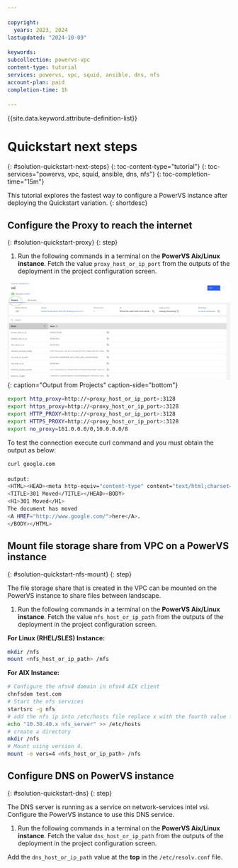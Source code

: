 ```yaml
---

copyright:
  years: 2023, 2024
lastupdated: "2024-10-09"

keywords:
subcollection: powervs-vpc
content-type: tutorial
services: powervs, vpc, squid, ansible, dns, nfs
account-plan: paid
completion-time: 1h

---
```


{{site.data.keyword.attribute-definition-list}}

# Quickstart next steps
{: #solution-quickstart-next-steps}
{: toc-content-type="tutorial"}
{: toc-services="powervs, vpc, squid, ansible, dns, nfs"}
{: toc-completion-time="15m"}

This tutorial explores the fastest way to configure a PowerVS instance after deploying the Quickstart variation.
{: shortdesc}


## Configure the Proxy to reach the internet
{: #solution-quickstart-proxy}
{: step}


1.  Run the following commands in a terminal on the **PowerVS Aix/Linux instance**. Fetch the value `proxy_host_or_ip_port` from the outputs of the deployment in the project configuration screen.

![Projects Output](images/projects-outputs.png){: caption="Output from Projects" caption-side="bottom"}

```sh
export http_proxy=http://<proxy_host_or_ip_port>:3128
export https_proxy=http://<proxy_host_or_ip_port>:3128
export HTTP_PROXY=http://<proxy_host_or_ip_port>:3128
export HTTPS_PROXY=http://<proxy_host_or_ip_port>:3128
export no_proxy=161.0.0.0/0,10.0.0.0/8
```

To test the connection execute curl command and you must obtain the output as below:
    
```sh
curl google.com

output:
<HTML><HEAD><meta http-equiv="content-type" content="text/html;charset=utf-8">
<TITLE>301 Moved</TITLE></HEAD><BODY>
<H1>301 Moved</H1>
The document has moved
<A HREF="http://www.google.com/">here</A>.
</BODY></HTML>
```

## Mount file storage share from VPC on a PowerVS instance
{: #solution-quickstart-nfs-mount}
{: step}

The file storage share that is created in the VPC can be mounted on the PowerVS instance to share files between landscape.

1.  Run the following commands in a terminal on the **PowerVS Aix/Linux instance**. Fetch the value `nfs_host_or_ip_path` from the outputs of the deployment in the project configuration screen.

**For Linux (RHEL/SLES) Instance:**
```sh
mkdir /nfs
mount <nfs_host_or_ip_path> /nfs
```

**For AIX Instance:**
```sh
# Configure the nfsv4 domain in nfsv4 AIX client
chnfsdom test.com
# Start the nfs services
startsrc -g nfs
# add the nfs ip into /etc/hosts file replace x with the fourth value from the <nfs_host_or_ip_path>
echo "10.30.40.x nfs_server" >> /etc/hosts
# create a directory
mkdir /nfs
# Mount using version 4.
mount -o vers=4 <nfs_host_or_ip_path> /nfs
```

## Configure DNS on PowerVS instance
{: #solution-quickstart-dns}
{: step}

The DNS server is running as a service on network-services intel vsi. Configure the PowerVS instance to use this DNS service.

1.  Run the following commands in a terminal on the **PowerVS Aix/Linux instance**. Fetch the value `dns_host_or_ip_path` from the outputs of the deployment in the project configuration screen. 

Add the `dns_host_or_ip_path` value at the **top** in the `/etc/resolv.conf` file.
